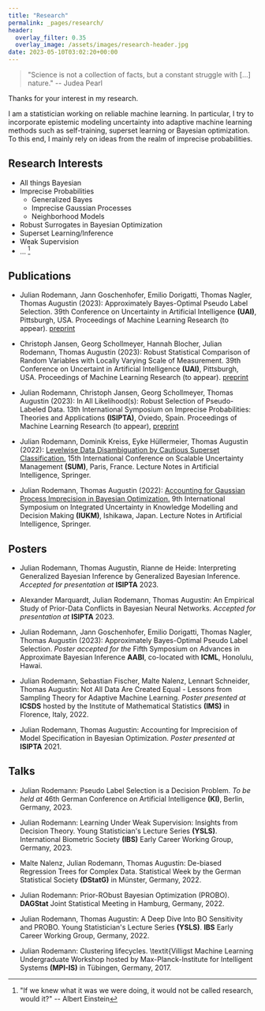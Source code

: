 ```yaml
---
title: "Research"
permalink: _pages/research/
header:
  overlay_filter: 0.35
  overlay_image: /assets/images/research-header.jpg
date: 2023-05-10T03:02:20+00:00
---
```



> "Science is not a collection of facts, but a constant struggle with [...] nature."
> -- Judea Pearl

Thanks for your interest in my research. 

I am a statistician working on reliable machine learning. In particular, I try to incorporate epistemic modeling uncertainty into adaptive machine learning methods such as self-training, superset learning or Bayesian optimization. To this end, I mainly rely on ideas from the realm of imprecise probabilities.   

## Research Interests

* All things Bayesian
* Imprecise Probabilities
    * Generalized Bayes
    * Imprecise Gaussian Processes
    * Neighborhood Models
* Robust Surrogates in Bayesian Optimization
* Superset Learning/Inference
* Weak Supervision
* ... [^1]

[^1]: "If we knew what it was we were doing, it would not be called research, would it?" -- Albert Einstein  


## Publications

* Julian Rodemann, Jann Goschenhofer, Emilio Dorigatti, Thomas Nagler, Thomas Augustin (2023): Approximately Bayes-Optimal Pseudo Label Selection. 39th Conference on Uncertainty in Artificial Intelligence **(UAI)**, Pittsburgh, USA. Proceedings of Machine Learning Research (to appear). [preprint](https://arxiv.org/abs/2302.08883)

* Christoph Jansen, Georg Schollmeyer, Hannah Blocher, Julian Rodemann, Thomas Augustin (2023): Robust Statistical Comparison of Random Variables with Locally Varying Scale of Measurement. 39th Conference on Uncertaint in Artificial Intelligence **(UAI)**, Pittsburgh, USA. Proceedings of Machine Learning Research (to appear). [preprint](https://chjansen.weebly.com/uploads/1/3/8/2/138228135/jsbra.pdf)

* Julian Rodemann, Christoph Jansen, Georg Schollmeyer, Thomas Augustin (2023): In All Likelihood(s): Robust Selection of Pseudo-Labeled Data. 13th International Symposium on Imprecise Probabilities: Theories and Applications **(ISIPTA)**, Oviedo, Spain. Proceedings of Machine Learning Research (to appear), [preprint](https://arxiv.org/abs/2303.01117)

* Julian Rodemann, Dominik Kreiss, Eyke Hüllermeier, Thomas Augustin (2022): [Levelwise Data Disambiguation by Cautious Superset Classification.](https://link.springer.com/chapter/10.1007/978-3-031-18843-5_18) 15th International Conference on Scalable Uncertainty Management **(SUM)**, Paris, France. Lecture Notes in Artificial Intelligence, Springer.

* Julian Rodemann, Thomas Augustin (2022): [Accounting for Gaussian Process Imprecision in Bayesian Optimization.](https://link.springer.com/chapter/10.1007/978-3-030-98018-4_8) 9th International Symposium on Integrated Uncertainty in Knowledge Modelling and Decision Making **(IUKM)**, Ishikawa, Japan. Lecture Notes in Artificial Intelligence, Springer.

## Posters

* Julian Rodemann, Thomas Augustin, Rianne de Heide: Interpreting Generalized Bayesian Inference by Generalized Bayesian Inference. *Accepted for presentation at* **ISIPTA** 2023.

* Alexander Marquardt, Julian Rodemann, Thomas Augustin: An Empirical Study of Prior-Data Conflicts in Bayesian Neural Networks. *Accepted for presentation at* **ISIPTA** 2023.

* Julian Rodemann, Jann Goschenhofer, Emilio Dorigatti, Thomas Nagler, Thomas Augustin (2023): Approximately Bayes-Optimal Pseudo Label Selection. *Poster accepted for the* Fifth Symposium on Advances in Approximate Bayesian Inference **AABI**, co-located with **ICML**, Honolulu, Hawai.

* Julian Rodemann, Sebastian Fischer, Malte Nalenz, Lennart Schneider, Thomas Augustin: Not All Data Are Created Equal - Lessons from Sampling Theory for Adaptive Machine Learning. *Poster presented at* **ICSDS** hosted by the Institute of Mathematical Statistics **(IMS)** in Florence, Italy, 2022.
    
+ Julian Rodemann, Thomas Augustin: Accounting for Imprecision of Model Specification in Bayesian Optimization. *Poster presented at* **ISIPTA** 2021.


## Talks

* Julian Rodemann: Pseudo Label Selection is a Decision Problem. *To be held at* 46th German Conference on Artificial Intelligence **(KI)**, Berlin, Germany, 2023.

* Julian Rodemann: Learning Under Weak Supervision: Insights from Decision Theory. Young Statistician's Lecture Series **(YSLS)**. International Biometric Society **(IBS)** Early Career Working Group, Germany, 2023.

* Malte Nalenz, Julian Rodemann, Thomas Augustin: De-biased Regression Trees for Complex Data. Statistical Week by the German Statistical Society **(DStatG)** in Münster, Germany, 2022. 

* Julian Rodemann: Prior-RObust Bayesian Optimization (PROBO). **DAGStat** Joint Statistical Meeting in Hamburg, Germany, 2022.

* Julian Rodemann, Thomas Augustin: A Deep Dive Into BO Sensitivity and PROBO. Young Statistician's Lecture Series **(YSLS)**. **IBS** Early Career Working Group, Germany, 2022.

* Julian Rodemann: Clustering lifecycles. \textit{Villigst Machine Learning Undergraduate Workshop hosted by Max-Planck-Institute for Intelligent Systems **(MPI-IS)** in Tübingen, Germany, 2017.


